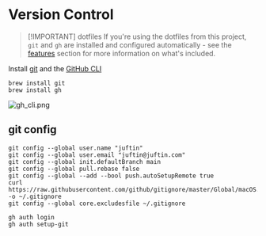 # Version Control

> [!IMPORTANT] dotfiles
> If you're using the dotfiles from this project,
> `git` and `gh` are installed and configured
> automatically - see the [features](../dotfiles/features.md)
> section for more information on what's included.

Install [git] and the [GitHub CLI]

```shell
brew install git
brew install gh
```

![gh_cli.png]

## git config

```shell
git config --global user.name "juftin"
git config --global user.email "juftin@juftin.com"
git config --global init.defaultBranch main
git config --global pull.rebase false
git config --global --add --bool push.autoSetupRemote true
curl https://raw.githubusercontent.com/github/gitignore/master/Global/macOS.gitignore -o ~/.gitignore
git config --global core.excludesfile ~/.gitignore
```

```shell
gh auth login
gh auth setup-git
```

[git]: http://git-scm.com/
[GitHub CLI]: https://cli.github.com/
[gh_cli.png]: https://i.imgur.com/n8nOUmd.png
